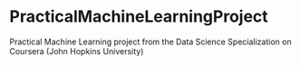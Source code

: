 # PracticalMachineLearningProject
Practical Machine Learning project from the Data Science Specialization on Coursera (John Hopkins University)
